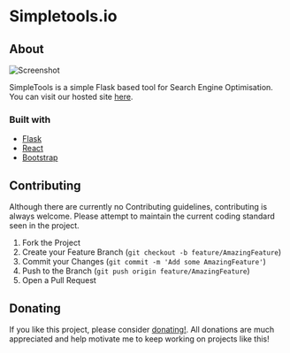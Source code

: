 # Simpletools.io

## About

![Screenshot]()


SimpleTools is a simple Flask based tool for Search Engine Optimisation.
You can visit our hosted site [here](https://simpletools.io/).

### Built with

* [Flask](https://flask.palletsprojects.com/en/1.1.x/)
* [React](https://reactjs.org/)
* [Bootstrap](https://getbootstrap.com/)

## Contributing

Although there are currently no Contributing guidelines, contributing is always welcome. Please attempt to maintain the current coding standard seen in the project.

1. Fork the Project
2. Create your Feature Branch (`git checkout -b feature/AmazingFeature`)
3. Commit your Changes (`git commit -m 'Add some AmazingFeature'`)
4. Push to the Branch (`git push origin feature/AmazingFeature`)
5. Open a Pull Request

## Donating

If you like this project, please consider [donating!](https://www.paypal.com/donate/?cmd=_donations&business=sundios%40gmail.com&currency_code=USD&source=url).
All donations are much appreciated and help motivate me to keep working on projects like this!